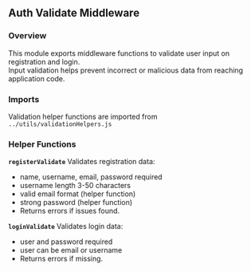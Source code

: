 ## Auth Validate Middleware

### Overview

This module exports middleware functions to validate user input on registration and login.\
Input validation helps prevent incorrect or malicious data from reaching application code.

### Imports

Validation helper functions are imported from `../utils/validationHelpers.js`

### Helper Functions

**`registerValidate`** Validates registration data:

- name, username, email, password required
- username length 3-50 characters
- valid email format (helper function)
- strong password (helper function)
- Returns errors if issues found.

**`loginValidate`** Validates login data:

- user and password required
- user can be email or username
- Returns errors if missing.
